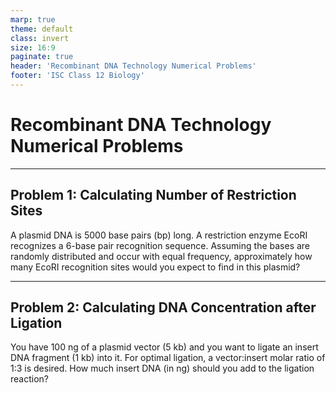 ```yaml
---
marp: true
theme: default
class: invert
size: 16:9
paginate: true
header: 'Recombinant DNA Technology Numerical Problems'
footer: 'ISC Class 12 Biology'
---
```


# Recombinant DNA Technology Numerical Problems

---

## Problem 1: Calculating Number of Restriction Sites

A plasmid DNA is 5000 base pairs (bp) long. A restriction enzyme EcoRI recognizes a 6-base pair recognition sequence. Assuming the bases are randomly distributed and occur with equal frequency, approximately how many EcoRI recognition sites would you expect to find in this plasmid?

---

## Problem 2: Calculating DNA Concentration after Ligation

You have 100 ng of a plasmid vector (5 kb) and you want to ligate an insert DNA fragment (1 kb) into it. For optimal ligation, a vector:insert molar ratio of 1:3 is desired. How much insert DNA (in ng) should you add to the ligation reaction?
